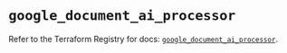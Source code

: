 # `google_document_ai_processor`

Refer to the Terraform Registry for docs: [`google_document_ai_processor`](https://registry.terraform.io/providers/hashicorp/google/6.28.0/docs/resources/document_ai_processor).

